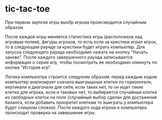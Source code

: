 # tic-tac-toe

При первом заупске игры выобр игрока происзводится случайным образом. 

После каждой игры меняется статистика игры (расположена над игровым полем), фигуры игроков, то есть если за крестики играл игрок, то в следующем раунде
за крестики будет играть компьютер. Для запуска следующего раунда необходимо нажать на кнопку "Начать заново". После каждого завершенного раунда записывается информация
о серии игр, чтобы посмотреть ее необходимо кликнуть по кнопке "История игр".

Логика компьюетра строится следуюим образом: перед каждым ходом компьютер анализирует сначала выигрышные клетки по горизонтали, вертикали и диагонали для себя, если таких нет, то он ищет такие клетки для игрока, если и таковых нет, то выбирается случайныя клетка из свободных клеток на поле (случайный выбор сделан для достажения баланса, если добавить приоретит клеткам то выиграть у компьютера будет слишком сложно). После каждого хода игрока и компьютера происходит проверка на завершение игры. 
